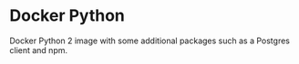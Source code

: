 # Docker Python

Docker Python 2 image with some additional packages such as a Postgres client and npm.

